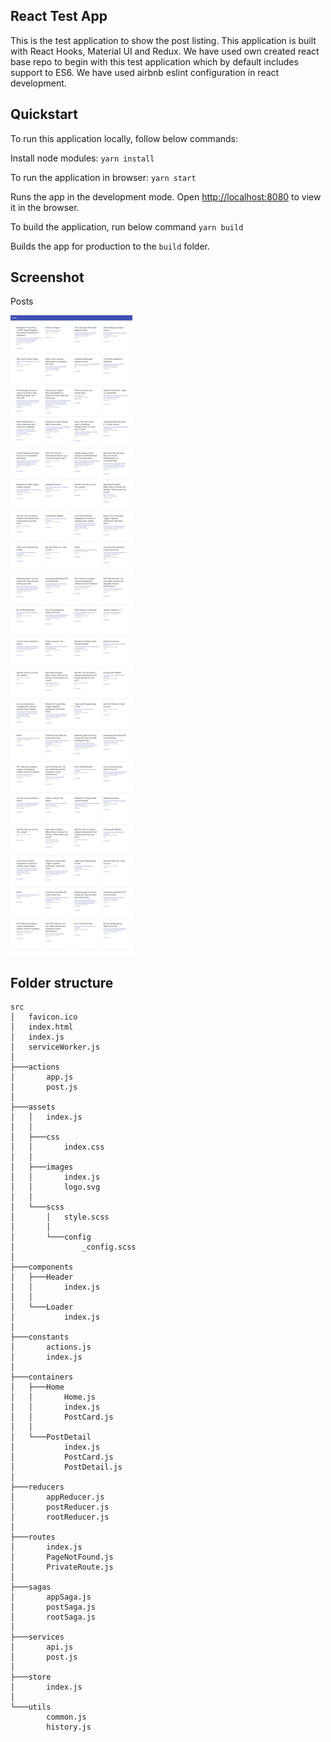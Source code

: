## React Test App

This is the test application to show the post listing. This application is built with React Hooks, Material UI and Redux. We have used own created react base repo to begin with this test application which by default includes support to ES6. We have used airbnb eslint configuration in react development.

## Quickstart

To run this application locally, follow below commands:

Install node modules:
`yarn install`

To run the application in browser:
`yarn start`

Runs the app in the development mode.
Open [http://localhost:8080](http://localhost:8080) to view it in the browser.

To build the application, run below command
`yarn build`

Builds the app for production to the `build` folder.

## Screenshot

Posts

![Alt text](/docs/snapshot.png "Posts")

## Folder structure	
```
src
│   favicon.ico
│   index.html
│   index.js
│   serviceWorker.js
│
├───actions
│       app.js
│       post.js
│
├───assets
│   │   index.js
│   │
│   ├───css
│   │       index.css
│   │
│   ├───images
│   │       index.js
│   │       logo.svg
│   │
│   └───scss
│       │   style.scss
│       │
│       └───config
│               _config.scss
│
├───components
│   ├───Header
│   │       index.js
│   │
│   └───Loader
│           index.js
│
├───constants
│       actions.js
│       index.js
│
├───containers
│   ├───Home
│   │       Home.js
│   │       index.js
│   │       PostCard.js
│   │
│   └───PostDetail
│           index.js
│           PostCard.js
│           PostDetail.js
│
├───reducers
│       appReducer.js
│       postReducer.js
│       rootReducer.js
│
├───routes
│       index.js
│       PageNotFound.js
│       PrivateRoute.js
│
├───sagas
│       appSaga.js
│       postSaga.js
│       rootSaga.js
│
├───services
│       api.js
│       post.js
│
├───store
│       index.js
│
└───utils
        common.js
        history.js

```        
